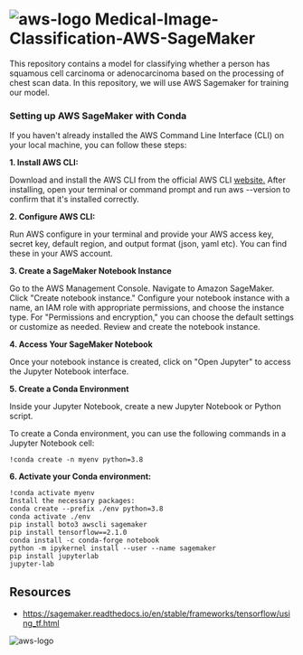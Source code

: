  #  ![aws-logo](https://github.com/miraytopal/Medical-Image-Classification-AWS-SageMaker/assets/75898277/a0f6bace-3715-4d90-9555-22ba9c22a183)  Medical-Image-Classification-AWS-SageMaker 
This repository contains a model for classifying whether a person has squamous cell carcinoma or adenocarcinoma based on the processing of chest scan data. In this repository, we will use AWS Sagemaker for training our model. 

### Setting up AWS SageMaker with Conda

If you haven't already installed the AWS Command Line Interface (CLI) on your local machine, you can follow these steps:

**1. Install AWS CLI:**

Download and install the AWS CLI from the official AWS CLI [website.](https://aws.amazon.com/cli/)
After installing, open your terminal or command prompt and run aws --version to confirm that it's installed correctly.

**2. Configure AWS CLI:**

Run AWS configure in your terminal and provide your AWS access key, secret key, default region, and output format (json, yaml etc). You can find these in your AWS account.

**3. Create a SageMaker Notebook Instance**

Go to the AWS Management Console.
Navigate to Amazon SageMaker.
Click "Create notebook instance."
Configure your notebook instance with a name, an IAM role with appropriate permissions, and choose the instance type.
For "Permissions and encryption," you can choose the default settings or customize as needed.
Review and create the notebook instance.

**4. Access Your SageMaker Notebook**

Once your notebook instance is created, click on "Open Jupyter" to access the Jupyter Notebook interface.

**5. Create a Conda Environment**

Inside your Jupyter Notebook, create a new Jupyter Notebook or Python script.

To create a Conda environment, you can use the following commands in a Jupyter Notebook cell:

```!conda create -n myenv python=3.8```

**6. Activate your Conda environment:**

```
!conda activate myenv
Install the necessary packages:
conda create --prefix ./env python=3.8
conda activate ./env
pip install boto3 awscli sagemaker
pip install tensorflow==2.1.0
conda install -c conda-forge notebook
python -m ipykernel install --user --name sagemaker
pip install jupyterlab
jupyter-lab
```

Resources
--
- https://sagemaker.readthedocs.io/en/stable/frameworks/tensorflow/using_tf.html


 ![aws-logo](https://github.com/miraytopal/Medical-Image-Classification-AWS-SageMaker/assets/75898277/cbc6c2b3-1306-4926-9628-26f12f66873a)
